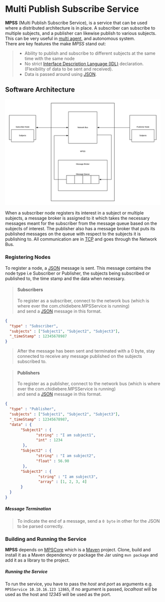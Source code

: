 # Multi Publish Subscribe Service

__MPSS__ (Multi Publish Subscribe Service), is a service that can be used where a distributed architecture is in place.
A subscriber can subscribe to multiple subjects, and a publisher can likewise publish to various subjects.
This can be very useful in [multi agent](https://en.wikipedia.org/wiki/Multi-agent_system), and autonomous system.<br>
There are key features the make _MPSS_ stand out:

> - Ability to publish and subscribe to different subjects at the same time with the same node
> - No strict [Interface Description Language (IDL)](https://en.wikipedia.org/wiki/Interface_description_language) declaration. (Flexibility of data to be sent and received).
> - Data is passed around using [JSON](https://www.json.org/json-en.html).

## Software Architecture
<p align="center">
    <img src="./software_architecture.png" width="600" alt="Software Architecture">
</p>

When a subscriber node registers its interest in a subject or multiple subjects, a message broker
is assigned to it which takes the necessary messages meant for the subscriber from the message queue based on
the subjects of interest. The publisher also has a message broker that puts its published messages on the 
queue with respect to the subjects it is publishing to. All communication are in [TCP](https://en.wikipedia.org/wiki/Transmission_Control_Protocol) and goes through the 
Network Bus.

### Registering Nodes

To register a node, a [JSON](https://www.json.org/json-en.html) message is sent. This message contains 
the node type i.e Subscriber or Publisher, the subjects being subscribed or published to, the time stamp
and the data when necessary.

> #### Subscribers
> To register as a subscriber, connect to the network bus (which is where ever the com.chidiebere.MPSService is running)<br>
and send a [JSON](https://www.json.org/json-en.html) message in this format.

````JSON
{
  "type" : "Subscriber",
  "subjects" : ["Subject1", "Subject2", "Subject3"],
  "_timeStamp" : 12345678987
}
````
> After the message has been sent and terminated with a 0 byte, stay connected to receive any message published
> on the subjects subscribed to.

> #### Publishers
> To register as a publisher, connect to the network bus (which is where ever the com.chidiebere.MPSService is running)<br>
and send a [JSON](https://www.json.org/json-en.html) message in this format.

````JSON
{
  "type" : "Publisher",
  "subjects" : ["Subject1", "Subject2", "Subject3"],
  "_timeStamp" : 12345678987,
  "data" : {
       "Subject1" : {
              "string" : "I am subject1",
              "int" : 1234
        },
       "Subject2" : {
              "string" : "I am subject2",
              "float" : 56.90
        },
       "Subject3" : {
               "string" : "I am subject3",
               "array" : [1, 2, 3, 4]
       }
  }
}
````

##### Message Termination
> To indicate the end of a message, send a `0 byte` in other for the JSON to be parsed correctly.

### Building and Running the Service
__MPSS__ depends on [MPSCore](https://github.com/blacktorch/MPSCore) which is a [Maven](https://maven.apache.org/) project.
Clone, build and install it as a Maven dependency or package the Jar using ``mvn package`` and add it as a library to the
project.

##### Running the Service
To run the service, you have to pass the _host_ and _port_ as arguments e.g. ``MPSService 10.10.16.123 12865``, if no
argument is passed, _localhost_ will be used as the host and _12345_ will be used as the port. 